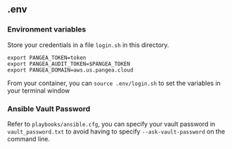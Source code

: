 ## .env

### Environment variables

Store your credentials in a file `login.sh` in this directory.

```shell
export PANGEA_TOKEN=token
export PANGEA_AUDIT_TOKEN=$PANGEA_TOKEN
export PANGEA_DOMAIN=aws.us.pangea.cloud
```

From your container, you can `source .env/login.sh` to set the variables in your terminal window

### Ansible Vault Password

Refer to `playbooks/ansible.cfg`, you can specify your vault password in `vault_password.txt` to avoid having to specify `--ask-vault-password` on the command line.